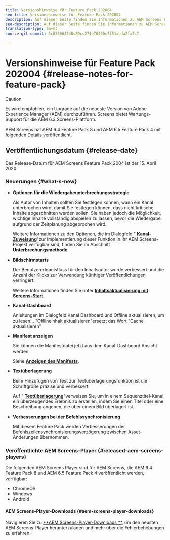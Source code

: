 ```yaml
---
title: Versionshinweise für Feature Pack 202004
seo-title: Versionshinweise für Feature Pack 202004
description: Auf dieser Seite finden Sie Informationen zu AEM Screens Feature Pack 2020, das am 15. April 2020 veröffentlicht wurde.
seo-description: Auf dieser Seite finden Sie Informationen zu AEM Screens Feature Pack 2020, das am 15. April 2020 veröffentlicht wurde.
translation-type: tm+mt
source-git-commit: 6c833984748c89cc271e70450c7f51abda2fa7c7

---
```



# Versionshinweise für Feature Pack 202004 {#release-notes-for-feature-pack}

>[!CAUTION]
>
>Es wird empfohlen, ein Upgrade auf die neueste Version von Adobe Experience Manager (AEM) durchzuführen. Screens bietet Wartungs-Support für die AEM 6.3 Screens-Plattform.

AEM Screens hat AEM 6.4 Feature Pack 8 und AEM 6.5 Feature Pack 4 mit folgenden Details veröffentlicht.

## Veröffentlichungsdatum {#release-date}

Das Release-Datum für AEM Screens Feature Pack 2004 ist der 15. April 2020.

### Neuerungen {#what-s-new}

* **Optionen für die Wiedergabeunterbrechungsstrategie**

   Als Autor von Inhalten sollten Sie festlegen können, wann ein Kanal unterbrochen wird, damit Sie festlegen können, dass nicht kritische Inhalte abgeschnitten werden sollen. Sie haben jedoch die Möglichkeit, wichtige Inhalte vollständig abspielen zu lassen, bevor die Wiedergabe aufgrund der Zeitplanung abgebrochen wird.

   Weitere Informationen zu den Optionen, die im Dialogfeld &quot; **[Kanal-Zuweisung](/help/user-guide/channel-assignment.md#interruption-method-channel)**&quot;zur Implementierung dieser Funktion in Ihr AEM Screens-Projekt verfügbar sind, finden Sie im Abschnitt **Unterbrechungsmethode**.

* **Bildschirmstarts**

   Der Benutzererlebnisfluss für den Inhaltsautor wurde verbessert und die Anzahl der Klicks zur Verwendung künftiger Veröffentlichungen verringert.

   Weitere Informationen finden Sie unter **[Inhaltsaktualisierung mit Screens-Start](launches.md)**.

* **Kanal-Dashboard**

   Anleitungen im Dialogfeld Kanal Dashboard und Offline aktualisieren, um zu lesen... &quot;Offlineinhalt aktualisieren&quot;ersetzt das Wort &quot;Cache aktualisieren&quot;


* **Manifest anzeigen**

   Sie können die Manifestdatei jetzt aus dem Kanal-Dashboard Ansicht werden.

   Siehe **[Anzeigen des Manifests](/help/user-guide/managing-channels.md#view-manifest)**.

* **Textüberlagerung**

   Beim Hinzufügen von Test zur Textüberlagerungsfunktion ist die Schriftgröße präzise und verbessert.

   Auf &quot; **[Textüberlagerung](text-overlay.md)**&quot;verweisen Sie, um in einem Sequenztitel-Kanal ein überzeugendes Erlebnis zu erstellen, indem Sie einen Titel oder eine Beschreibung angeben, die über einem Bild überlagert ist.

* **Verbesserungen bei der Befehlssynchronisierung**

   Mit diesem Feature Pack werden Verbesserungen der Befehlszeilensynchronisierungsverzögerung zwischen Asset-Änderungen übernommen.

### Veröffentlichte AEM Screens-Player {#released-aem-screens-players}

Die folgenden AEM Screens Player sind für AEM Screens, die AEM 6.4 Feature Pack 8 und AEM 6.5 Feature Pack 4 veröffentlicht werden, verfügbar:

* ChromeOS
* Windows
* Android

#### AEM Screens-Player-Downloads {#aem-screens-player-downloads}

Navigieren Sie zu [**AEM Screens-Player-Downloads **](https://download.macromedia.com/screens/), um den neusten AEM Screens-Player herunterzuladen und mehr über die Fehlerbehebungen zu erfahren.
